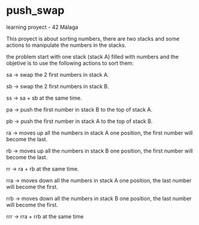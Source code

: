 # push_swap
learning proyect - 42 Málaga

This proyect is about sorting numbers, there are two stacks and some actions to manipulate the numbers in the stacks.

the problem start with one stack (stack A) filled with numbers and the objetive is to use the following actions to sort them:

sa -> swap the 2 first numbers in stack A.

sb -> swap the 2 first numbers in stack B.

ss -> sa + sb at the same time.

pa -> push the first number in stack B to the top of stack A.

pb -> push the first number in stack A to the top of stack B.

ra -> moves up all the numbers in stack A one position, the first number will become the last.

rb -> moves up all the numbers in stack B one position, the first number will become the last.

rr -> ra + rb at the same time.

rra -> moves down all the numbers in stack A one position, the last number will become the first.

rrb -> moves down all the numbers in stack B one position, the last number will become the first.

rrr -> rra + rrb at the same time




